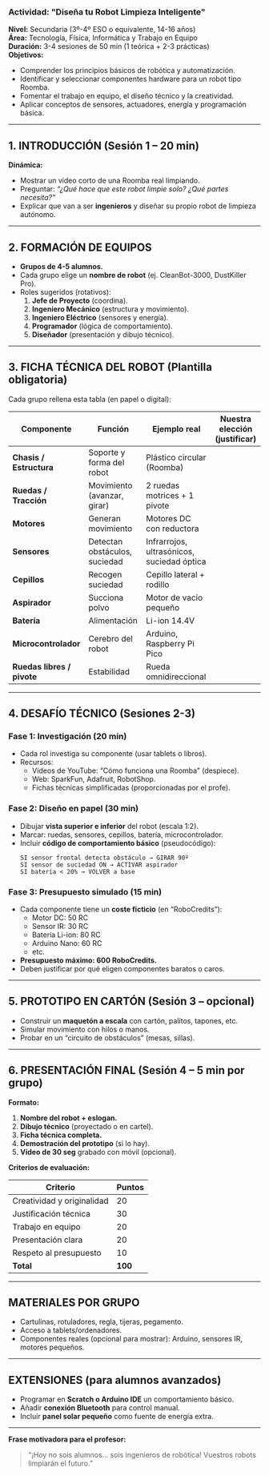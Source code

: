 ### Actividad: "Diseña tu Robot Limpieza Inteligente"  

**Nivel:** Secundaria (3º-4º ESO o equivalente, 14-16 años)  
**Área:** Tecnología, Física, Informática y Trabajo en Equipo  
**Duración:** 3-4 sesiones de 50 min (1 teórica + 2-3 prácticas)  
**Objetivos:**  
- Comprender los principios básicos de robótica y automatización.  
- Identificar y seleccionar componentes hardware para un robot tipo Roomba.  
- Fomentar el trabajo en equipo, el diseño técnico y la creatividad.  
- Aplicar conceptos de sensores, actuadores, energía y programación básica.

---

## 1. INTRODUCCIÓN (Sesión 1 – 20 min)  

**Dinámica:**  
- Mostrar un vídeo corto de una Roomba real limpiando.  
- Preguntar: *“¿Qué hace que este robot limpie solo? ¿Qué partes necesita?”*  
- Explicar que van a ser **ingenieros** y diseñar su propio robot de limpieza autónomo.

---

## 2. FORMACIÓN DE EQUIPOS  

- **Grupos de 4-5 alumnos.**  
- Cada grupo elige un **nombre de robot** (ej. CleanBot-3000, DustKiller Pro).  
- Roles sugeridos (rotativos):  
  1. **Jefe de Proyecto** (coordina).  
  2. **Ingeniero Mecánico** (estructura y movimiento).  
  3. **Ingeniero Eléctrico** (sensores y energía).  
  4. **Programador** (lógica de comportamiento).  
  5. **Diseñador** (presentación y dibujo técnico).

---

## 3. FICHA TÉCNICA DEL ROBOT (Plantilla obligatoria)  

Cada grupo rellena esta tabla (en papel o digital):

| **Componente**         | **Función**                     | **Ejemplo real**               | **Nuestra elección** (justificar) |
|------------------------|----------------------------------|--------------------------------|-----------------------------------|
| **Chasis / Estructura** | Soporte y forma del robot       | Plástico circular (Roomba)     |                                   |
| **Ruedas / Tracción**   | Movimiento (avanzar, girar)     | 2 ruedas motrices + 1 pivote   |                                   |
| **Motores**             | Generan movimiento              | Motores DC con reductora       |                                   |
| **Sensores**            | Detectan obstáculos, suciedad   | Infrarrojos, ultrasónicos, suciedad óptica |                                   |
| **Cepillos**            | Recogen suciedad                | Cepillo lateral + rodillo      |                                   |
| **Aspirador**           | Succiona polvo                  | Motor de vacío pequeño         |                                   |
| **Batería**             | Alimentación                    | Li-ion 14.4V                   |                                   |
| **Microcontrolador**    | Cerebro del robot               | Arduino, Raspberry Pi Pico     |                                   |
| **Ruedas libres / pivote** | Estabilidad                   | Rueda omnidireccional          |                                   |

---

## 4. DESAFÍO TÉCNICO (Sesiones 2-3)  
### Fase 1: Investigación (20 min)  

- Cada rol investiga su componente (usar tablets o libros).  
- Recursos:  
  - Vídeos de YouTube: “Cómo funciona una Roomba” (despiece).  
  - Web: SparkFun, Adafruit, RobotShop.  
  - Fichas técnicas simplificadas (proporcionadas por el profe).

### Fase 2: Diseño en papel (30 min)  

- Dibujar **vista superior e inferior** del robot (escala 1:2).  
- Marcar: ruedas, sensores, cepillos, batería, microcontrolador.  
- Incluir **código de comportamiento básico** (pseudocódigo):  
  ```plaintext
  SI sensor frontal detecta obstáculo → GIRAR 90º
  SI sensor de suciedad ON → ACTIVAR aspirador
  SI batería < 20% → VOLVER a base
  ```

### Fase 3: Presupuesto simulado (15 min)  

- Cada componente tiene un **coste ficticio** (en “RoboCredits”):  
  - Motor DC: 50 RC  
  - Sensor IR: 30 RC  
  - Batería Li-ion: 80 RC  
  - Arduino Nano: 60 RC  
  - etc.  
- **Presupuesto máximo: 600 RoboCredits.**  
- Deben justificar por qué eligen componentes baratos o caros.

---

## 5. PROTOTIPO EN CARTÓN (Sesión 3 – opcional)  

- Construir un **maquetón a escala** con cartón, palitos, tapones, etc.  
- Simular movimiento con hilos o manos.  
- Probar en un “circuito de obstáculos” (mesas, sillas).

---

## 6. PRESENTACIÓN FINAL (Sesión 4 – 5 min por grupo)  

**Formato:**  
1. **Nombre del robot + eslogan.**  
2. **Dibujo técnico** (proyectado o en cartel).  
3. **Ficha técnica completa.**  
4. **Demostración del prototipo** (si lo hay).  
5. **Vídeo de 30 seg** grabado con móvil (opcional).  

**Criterios de evaluación:**

| Criterio                 | Puntos |
|---------------------------|--------|
| Creatividad y originalidad| 20     |
| Justificación técnica     | 30     |
| Trabajo en equipo         | 20     |
| Presentación clara        | 20     |
| Respeto al presupuesto    | 10     |
| **Total**                 | **100**|

---

## MATERIALES POR GRUPO  

- Cartulinas, rotuladores, regla, tijeras, pegamento.  
- Acceso a tablets/ordenadores.  
- Componentes reales (opcional para mostrar): Arduino, sensores IR, motores pequeños.

---

## EXTENSIONES (para alumnos avanzados)  

- Programar en **Scratch o Arduino IDE** un comportamiento básico.  
- Añadir **conexión Bluetooth** para control manual.  
- Incluir **panel solar pequeño** como fuente de energía extra.

---

**Frase motivadora para el profesor:**  
> “¡Hoy no sois alumnos… sois ingenieros de robótica! Vuestros robots limpiarán el futuro.”

